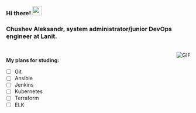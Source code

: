 ### Hi there! <img src="https://media.giphy.com/media/hvRJCLFzcasrR4ia7z/giphy.gif" width="25px">

### Chushev Aleksandr, system administrator/junior DevOps engineer at Lanit.

<br />

<img align="right" alt="GIF" src="https://upload.wikimedia.org/wikipedia/ru/e/e9/Lanit_logo.gif"  />

**My plans for studing:**
<!-- TODO-IST:START -->
* [ ] Git
* [ ] Ansible
* [ ] Jenkins
* [ ] Kubernetes
* [ ] Terraform
* [ ] ELK            
<!-- TODO-IST:END -->
